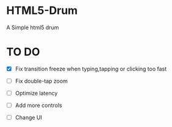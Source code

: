 # HTML5-Drum
A Simple html5 drum

# TO DO
- [x] Fix transition freeze when typing,tapping or clicking too fast

- [ ] Fix double-tap zoom

- [ ] Optimize latency

- [ ] Add more controls

- [ ] Change UI
